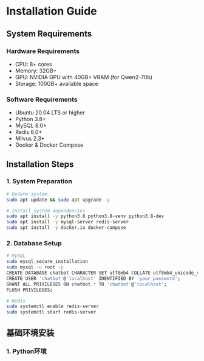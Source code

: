 # Installation Guide

## System Requirements

### Hardware Requirements
- CPU: 8+ cores
- Memory: 32GB+
- GPU: NVIDIA GPU with 40GB+ VRAM (for Qwen2-70b)
- Storage: 100GB+ available space

### Software Requirements
- Ubuntu 20.04 LTS or higher
- Python 3.8+
- MySQL 8.0+
- Redis 6.0+
- Milvus 2.3+
- Docker & Docker Compose

## Installation Steps

### 1. System Preparation
```bash
# Update system
sudo apt update && sudo apt upgrade -y

# Install system dependencies
sudo apt install -y python3.8 python3.8-venv python3.8-dev
sudo apt install -y mysql-server redis-server
sudo apt install -y docker.io docker-compose
```

### 2. Database Setup
```bash
# MySQL
sudo mysql_secure_installation
sudo mysql -u root -p
CREATE DATABASE chatbot CHARACTER SET utf8mb4 COLLATE utf8mb4_unicode_ci;
CREATE USER 'chatbot'@'localhost' IDENTIFIED BY 'your_password';
GRANT ALL PRIVILEGES ON chatbot.* TO 'chatbot'@'localhost';
FLUSH PRIVILEGES;

# Redis
sudo systemctl enable redis-server
sudo systemctl start redis-server
```

## 基础环境安装

### 1. Python环境 